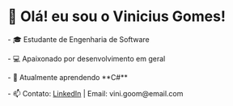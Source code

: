 # 👋 Olá! eu sou o Vinicius Gomes!
<!-- Apresentaçõa Pessoal-->
  <p>- 🎓 Estudante de Engenharia de Software </p>
  <p>- 💻 Apaixonado por desenvolvimento em geral</p>
  <p>- 🚀 Atualmente aprendendo **C#**</p>
  <p>- 📫 Contato: <a href="https://linkedin.com/in/vinicius-gomes-da-silva">LinkedIn</a> | Email: vini.goom@email.com</a>
</div>
